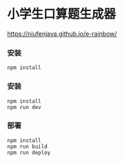 # 小学生口算题生成器
https://niufenjava.github.io/e-rainbow/

### 安装
```shell
npm install
```
### 安装
```shell
npm install
npm run dev
```
### 部署
```shell
npm install
npm run build
npm run deploy
```
